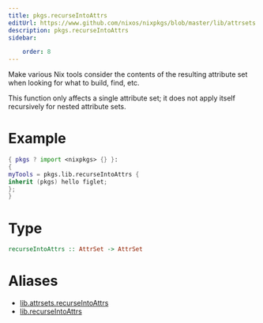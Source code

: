 ```yaml
---
title: pkgs.recurseIntoAttrs
editUrl: https://www.github.com/nixos/nixpkgs/blob/master/lib/attrsets.nix#L1302C5
description: pkgs.recurseIntoAttrs
sidebar:

    order: 8
---
```


Make various Nix tools consider the contents of the resulting
attribute set when looking for what to build, find, etc.

This function only affects a single attribute set; it does not
apply itself recursively for nested attribute sets.

# Example

```nix
{ pkgs ? import <nixpkgs> {} }:
{
myTools = pkgs.lib.recurseIntoAttrs {
inherit (pkgs) hello figlet;
};
}
```

# Type

```haskell
recurseIntoAttrs :: AttrSet -> AttrSet
```


# Aliases

- [lib.attrsets.recurseIntoAttrs](/reference/libattrsets.recurseIntoAttrs)
- [lib.recurseIntoAttrs](/reference/librecurseIntoAttrs)


